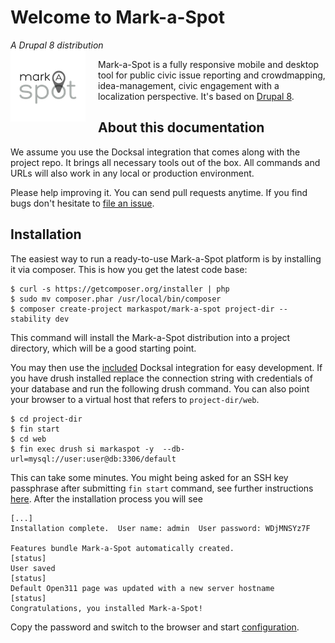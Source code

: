 # Welcome to Mark-a-Spot
*A Drupal 8 distribution*

<img src="img/logo.png" alt="Logo" style="margin: -20px 20px 0 0; float:left; width: 120px;"/>

Mark-a-Spot is a fully responsive mobile and desktop tool for public civic issue reporting and crowdmapping, idea-management, civic engagement with a localization perspective. It's based on [Drupal 8](https://drupal.org).

## About this documentation

We assume you use the Docksal integration that comes along with the project repo. It brings all necessary tools out of the box. All commands and URLs will also work in any local or production environment.

Please help improving it. You can send pull requests anytime. If you find bugs don't hesitate to [file an issue](https://github.com/markaspot/mark-a-spot/issues).

## Installation

The easiest way to run a ready-to-use Mark-a-Spot platform is by installing it via composer. This is how you get the latest code base: 

```
$ curl -s https://getcomposer.org/installer | php
$ sudo mv composer.phar /usr/local/bin/composer
$ composer create-project markaspot/mark-a-spot project-dir --stability dev
```

This command will install the Mark-a-Spot distribution into a project directory, which will be a good starting point.

You may then use the [included](https://github.com/markaspot/mark-a-spot/tree/master/.docksal) Docksal integration for easy development.
If you have drush installed replace the connection string with credentials of your database and run the following drush command. You can also point your browser to a virtual host that refers to `project-dir/web`.


```
$ cd project-dir
$ fin start
$ cd web
$ fin exec drush si markaspot -y  --db-url=mysql://user:user@db:3306/default
```
This can take some minutes. You might being asked for an SSH key passphrase after submitting `fin start` command, see further instructions [here](http://docksal.readthedocs.io/en/master/getting-started/project-setup/). After the installation process you will see 

```
[...] 
Installation complete.  User name: admin  User password: WDjMNSYz7F            

Features bundle Mark-a-Spot automatically created.                                                                                                              [status]
User saved                                                                                                                                                      [status]
Default Open311 page was updated with a new server hostname                                                                                                     [status]
Congratulations, you installed Mark-a-Spot!
```

Copy the password and switch to the browser and start [configuration](configuration.md). 
